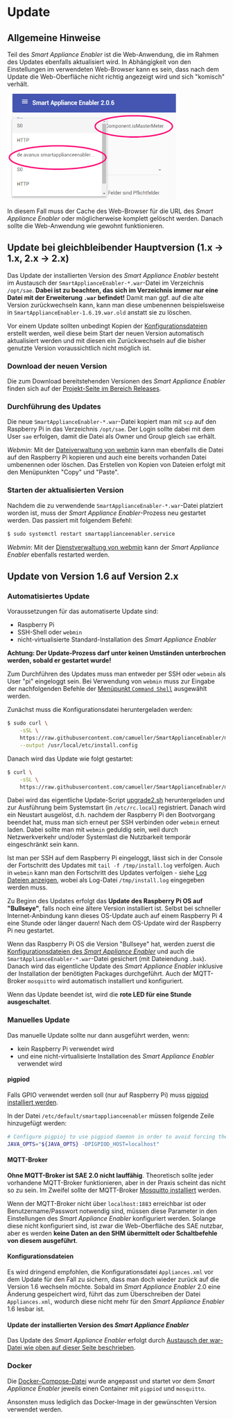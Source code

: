 # Update
## Allgemeine Hinweise
Teil des *Smart Appliance Enabler* ist die Web-Anwendung, die im Rahmen des Updates ebenfalls aktualisiert wird. In Abhängigkeit von den Einstellungen im verwendeten Web-Browser kann es sein, dass nach dem Update die Web-Oberfläche nicht richtig angezeigt wird und sich "komisch" verhält. 

![Web App Corrupt](../pics/fe/WebAppCorrupt.png)

In diesem Fall muss der Cache des Web-Browser für die URL des *Smart Appliance Enabler* oder möglicherweise komplett gelöscht werden. Danach sollte die Web-Anwendung wie gewohnt funktionieren.

## Update bei gleichbleibender Hauptversion (1.x -> 1.x, 2.x -> 2.x)
Das Update der installierten Version des *Smart Appliance Enabler* besteht im Austausch der `SmartApplianceEnabler-*.war`-Datei im Verzeichnis `/opt/sae`. **Dabei ist zu beachten, das sich im Verzeichnis immer nur eine Datei mit der Erweiterung `.war` befindet!** Damit man ggf. auf die alte Version zurückwechseln kann, kann man diese umbenennen beispielsweise in `SmartApplianceEnabler-1.6.19.war.old` anstatt sie zu löschen.

Vor einem Update sollten unbedingt Kopien der [Konfigurationsdateien](ConfigurationFiles_DE.md) erstellt werden, weil diese beim Start der neuen Version automatisch aktualisiert werden und mit diesen ein Zurückwechseln auf die bisher genutzte Version voraussichtlich nicht möglich ist.  

### Download der neuen Version
Die zum Download bereitstehenden Versionen des *Smart Appliance Enabler* finden sich auf der [Projekt-Seite im Bereich Releases](https://github.com/camueller/SmartApplianceEnabler/releases).

### Durchführung des Updates
Die neue `SmartApplianceEnabler-*.war`-Datei kopiert man mit `scp` auf den Raspberry Pi in das Verzeichnis `/opt/sae`. Der Login sollte dabei mit dem User `sae` erfolgen, damit die Datei als Owner und Group gleich `sae` erhält.

*Webmin*: Mit der [Dateiverwaltung von webmin](Webmin_DE.md) kann man ebenfalls die Datei auf den Raspberry Pi kopieren und auch eine bereits vorhanden Datei umbenennen oder löschen. Das Erstellen von Kopien von Dateien erfolgt mit den Menüpunkten "Copy" und "Paste". 

### Starten der aktualisierten Version
Nachdem die zu verwendende `SmartApplianceEnabler-*.war`-Datei platziert worden ist, muss der *Smart Appliance Enabler*-Prozess neu gestartet werden. Das passiert mit folgendem Befehl:

```bash
$ sudo systemctl restart smartapplianceenabler.service
```

*Webmin*: Mit der [Dienstverwaltung von webmin](Webmin_DE.md) kann der *Smart Appliance Enabler* ebenfalls restarted werden. 

## Update von Version 1.6 auf Version 2.x
### Automatisiertes Update
Voraussetzungen für das automatiserte Update sind:
- Raspberry Pi
- SSH-Shell oder `webmin`
- nicht-virtualisierte Standard-Installation des *Smart Appliance Enabler*

**Achtung: Der Update-Prozess darf unter keinen Umständen unterbrochen werden, sobald er gestartet wurde!** 

Zum Durchführen des Updates muss man entweder per SSH oder `webmin` als User "pi" eingeloggt sein. Bei Verwendung von `webmin` muss zur Eingabe der nachfolgenden Befehle der [Menüpunkt `Command Shell`](Webmin_DE.md) ausgewählt werden.

Zunächst muss die Konfigurationsdatei heruntergeladen werden:

```bash
$ sudo curl \
    -sSL \
    https://raw.githubusercontent.com/camueller/SmartApplianceEnabler/master/install/install.config \
    --output /usr/local/etc/install.config
```

Danach wird das Update wie folgt gestartet:

```bash
$ curl \
    -sSL \
    https://raw.githubusercontent.com/camueller/SmartApplianceEnabler/master/install/upgrade.sh | sudo sh
```

Dabei wird das eigentliche Update-Script [upgrade2.sh](https://raw.githubusercontent.com/camueller/SmartApplianceEnabler/master/install/upgrade2.sh) heruntergeladen und zur Ausführung beim Systemstart (in `/etc/rc.local`) registriert. Danach wird ein Neustart ausgelöst, d.h. nachdem der Raspberry Pi den Bootvorgang beendet hat, muss man sich erneut per SSH verbinden oder `webmin` erneut laden. Dabei sollte man mit `webmin` geduldig sein, weil durch Netzwerkverkehr und/oder Systemlast die Nutzbarkeit temporär eingeschränkt sein kann.

Ist man per SSH auf dem Raspberry Pi eingeloggt, lässt sich in der Console der Fortschritt des Updates mit `tail -f /tmp/install.log` verfolgen. Auch in `webmin` kann man den Fortschritt des Updates verfolgen - siehe [Log Dateien anzeigen](Webmin_DE.md), wobei als Log-Datei `/tmp/install.log` eingegeben werden muss.

Zu Beginn des Updates erfolgt das **Update des Raspberry Pi OS auf "Bullseye"**, falls noch eine ältere Version installiert ist. Selbst bei schneller Internet-Anbindung kann dieses OS-Update auch auf einem Raspberry Pi 4 eine Stunde oder länger dauern! Nach dem OS-Update wird der Raspberry Pi neu gestartet.

Wenn das Raspberry Pi OS die Version "Bullseye" hat, werden zuerst die [Konfigurationsdateien des *Smart Appliance Enabler*](ConfigurationFiles_DE.md) und auch die `SmartApplianceEnabler-*.war`-Datei gesichert (mit Dateiendung `.bak`). Danach wird das eigentliche Update des *Smart Appliance Enabler* inklusive der Installation der benötigten Packages durchgeführt. Auch der MQTT-Broker `mosquitto` wird automatisch installiert und konfiguriert.

Wenn das Update beendet ist, wird die **rote LED für eine Stunde ausgeschaltet**.

### Manuelles Update
Das manuelle Update sollte nur dann ausgeführt werden, wenn:
- kein Raspberry Pi verwendet wird
- und eine nicht-virtualisierte Installation des *Smart Appliance Enabler* verwendet wird

#### pigpiod
Falls GPIO verwendet werden soll (nur auf Raspberry Pi) muss [pigpiod installiert werden](InstallationManual_DE.md#pigpiod-installieren).

In der Datei `/etc/default/smartapplianceenabler` müssen folgende Zeile hinzugefügt werden:

```bash
# Configure pigpioj to use pigpiod daemon in order to avoid forcing the Smart Appliance Enabler to run as root
JAVA_OPTS="${JAVA_OPTS} -DPIGPIOD_HOST=localhost"
```

#### MQTT-Broker
**Ohne MQTT-Broker ist SAE 2.0 nicht lauffähig**. Theoretisch sollte jeder vorhandene MQTT-Broker funktionieren, aber in der Praxis scheint das nicht so zu sein. Im Zweifel sollte der MQTT-Broker [Mosquitto installiert](InstallationManual_DE.md#mqtt-broker) werden.

Wenn der MQTT-Broker nicht über `localhost:1883` erreichbar ist oder Benutzername/Passwort notwendig sind, müssen diese Parameter in den Einstellungen des *Smart Appliance Enabler* konfiguriert werden. Solange diese nicht konfiguriert sind, ist zwar die Web-Oberfläche des SAE nutzbar, aber es werden **keine Daten an den SHM übermittelt oder Schaltbefehle von diesem ausgeführt**.

#### Konfigurationsdateien
Es wird dringend empfohlen, die Konfigurationsdatei `Appliances.xml` vor dem Update für den Fall zu sichern, dass man doch wieder zurück auf die Version 1.6 wechseln möchte. Sobald im *Smart Appliance Enabler* 2.0 eine Änderung gespeichert wird, führt das zum Überschreiben der Datei `Appliances.xml`, wodurch diese nicht mehr für den *Smart Appliance Enabler* 1.6 lesbar ist.

#### Update der installierten Version des *Smart Appliance Enabler*
Das Update des *Smart Appliance Enabler* erfolgt durch [Austausch der war-Datei wie oben auf dieser Seite beschrieben](#durchf%C3%BChrung-des-updates).

### Docker
Die [Docker-Compose-Datei](https://raw.githubusercontent.com/camueller/SmartApplianceEnabler/master/run/etc/docker/compose/docker-compose.yml) wurde angepasst und startet vor dem *Smart Appliance Enabler* jeweils einen Container mit `pigpiod` und `mosquitto`.

Ansonsten muss lediglich das Docker-Image in der gewünschten Version verwendet werden.
